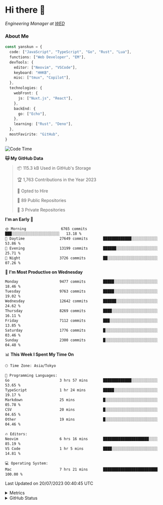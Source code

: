 # Hi there&nbsp;:wave:

<!-- ![Alt text](https://spotify-recently-played-readme.vercel.app/api?user=31kynbuubkiu3r4qh4hjuaglhfay) -->

_Engineering Manager at [WED](https://github.com/wedinc)_

### About Me

```ts
const yanskun = {
  code: ["JavaScript", "TypeScript", "Go", "Rust", "Lua"],
  functions: ["Web Developer", "EM"],
  devTools: {
    editor: ["Neovim", "VSCode"],
    keyboard: "HHKB",
    misc: ["tmux", "Copilot"],
  },
  technologies: {
    webFront: {
      js: ["Nuxt.js", "React"],
    },
    backEnd: {
      go: ["Echo"],
    },
    learning: ["Rust", "Deno"],
  },
  mostFavirite: "GitHub",
}
```

<!--START_SECTION:waka-->
![Code Time](http://img.shields.io/badge/Code%20Time-380%20hrs%201%20min-blue)

**🐱 My GitHub Data** 

> 📦 115.3 kB Used in GitHub's Storage 
 > 
> 🏆 1,763 Contributions in the Year 2023
 > 
> 💼 Opted to Hire
 > 
> 📜 89 Public Repositories 
 > 
> 🔑 3 Private Repositories 
 > 
**I'm an Early 🐤** 

```text
🌞 Morning                6765 commits        ███░░░░░░░░░░░░░░░░░░░░░░   13.18 % 
🌆 Daytime                27649 commits       █████████████░░░░░░░░░░░░   53.86 % 
🌃 Evening                13199 commits       ██████░░░░░░░░░░░░░░░░░░░   25.71 % 
🌙 Night                  3726 commits        ██░░░░░░░░░░░░░░░░░░░░░░░   07.26 % 
```
📅 **I'm Most Productive on Wednesday** 

```text
Monday                   9477 commits        █████░░░░░░░░░░░░░░░░░░░░   18.46 % 
Tuesday                  9763 commits        █████░░░░░░░░░░░░░░░░░░░░   19.02 % 
Wednesday                12642 commits       ██████░░░░░░░░░░░░░░░░░░░   24.62 % 
Thursday                 8269 commits        ████░░░░░░░░░░░░░░░░░░░░░   16.11 % 
Friday                   7112 commits        ███░░░░░░░░░░░░░░░░░░░░░░   13.85 % 
Saturday                 1776 commits        █░░░░░░░░░░░░░░░░░░░░░░░░   03.46 % 
Sunday                   2300 commits        █░░░░░░░░░░░░░░░░░░░░░░░░   04.48 % 
```


📊 **This Week I Spent My Time On** 

```text
🕑︎ Time Zone: Asia/Tokyo

💬 Programming Languages: 
Go                       3 hrs 57 mins       █████████████░░░░░░░░░░░░   53.65 % 
TypeScript               1 hr 24 mins        █████░░░░░░░░░░░░░░░░░░░░   19.17 % 
Markdown                 25 mins             █░░░░░░░░░░░░░░░░░░░░░░░░   05.78 % 
CSV                      20 mins             █░░░░░░░░░░░░░░░░░░░░░░░░   04.65 % 
Other                    19 mins             █░░░░░░░░░░░░░░░░░░░░░░░░   04.46 % 

🔥 Editors: 
Neovim                   6 hrs 16 mins       █████████████████████░░░░   85.19 % 
VS Code                  1 hr 5 mins         ████░░░░░░░░░░░░░░░░░░░░░   14.81 % 

💻 Operating System: 
Mac                      7 hrs 21 mins       █████████████████████████   100.00 % 
```


 Last Updated on 20/07/2023 00:40:45 UTC
<!--END_SECTION:waka-->

<details>
  <summary>Metrics</summary>
  <img src="https://github.com/yanskun/yanskun/blob/main/github-metrics.svg" alt="Metrics">
</details>

<details>
  <summary>GitHub Status</summary>
  <picture>
    <source media="(prefers-color-scheme: dark)" srcset="https://raw.githubusercontent.com/yanskun/yanskun/master/profile-summary-card-output/nord_dark/0-profile-details.svg">
   <img src="https://raw.githubusercontent.com/yanskun/yanskun/master/profile-summary-card-output/default/0-profile-details.svg">
  </picture>
  <br>
  <picture>
    <source media="(prefers-color-scheme: dark)" srcset="https://raw.githubusercontent.com/yanskun/yanskun/master/profile-summary-card-output/nord_dark/1-repos-per-language.svg">
   <img src="https://raw.githubusercontent.com/yanskun/yanskun/master/profile-summary-card-output/default/1-repos-per-language.svg">
  </picture>
  <picture>
    <source media="(prefers-color-scheme: dark)" srcset="https://raw.githubusercontent.com/yanskun/yanskun/master/profile-summary-card-output/nord_dark/2-most-commit-language.svg">
   <img src="https://raw.githubusercontent.com/yanskun/yanskun/master/profile-summary-card-output/default/2-most-commit-language.svg">
  </picture>
  <br>
  <picture>
    <source media="(prefers-color-scheme: dark)" srcset="https://raw.githubusercontent.com/yanskun/yanskun/master/profile-summary-card-output/nord_dark/3-stats.svg">
   <img src="https://raw.githubusercontent.com/yanskun/yanskun/master/profile-summary-card-output/default/3-stats.svg">
  </picture>
  <picture>
    <source media="(prefers-color-scheme: dark)" srcset="https://raw.githubusercontent.com/yanskun/yanskun/master/profile-summary-card-output/nord_dark/4-productive-time.svg">
   <img src="https://raw.githubusercontent.com/yanskun/yanskun/master/profile-summary-card-output/default/4-productive-time.svg">
  </picture>
</details>
